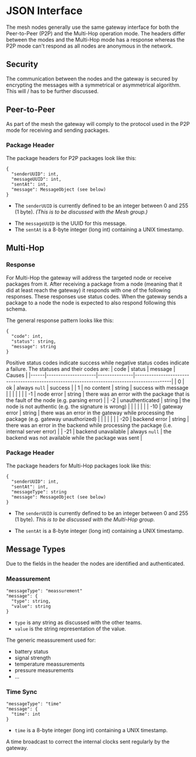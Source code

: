 # JSON Interface
The mesh nodes generally use the same gateway interface for both the Peer-to-Peer (P2P) and the Multi-Hop operation mode. The headers differ between the modes and the Multi-Hop mode has a response whereas the P2P mode can't respond as all nodes are anonymous in the network.

## Security
The communication between the nodes and the gateway is secured by encrypting the messages with a symmetrical or asymmetrical algorithm. This will / has to be further discussed.

## Peer-to-Peer
As part of the mesh the gateway will comply to the protocol used in the P2P mode for receiving and sending packages.

### Package Header
The package headers for P2P packages look like this:
```
{
  "senderUUID": int,
  "messageUUID": int,
  "sentAt": int,
  "message": MessageObject (see below)
}
```
- The `senderUUID` is currently defined to be an integer between 0 and 255 (1 byte). _(This is to be discussed with the Mesh group.)_
<!-- Dropped feature due to missing development resources, this has to be implemented later!
- The `senderKey` is used to authenticate the node. It is just the sender id signed with the private key of the node using SHA-256. The gateway keeps a list of all nodes public keys and verifies the signature with the public key.
-->
- The `messageUUID` is the UUID for this message.
- The `sentAt` is a 8-byte integer (long int) containing a UNIX timestamp.

## Multi-Hop

### Response
For Multi-Hop the gateway will address the targeted node or receive packages from it. After receiving a package from a node (meaning that it did at least reach the gateway) it responds with one of the following responses. These responses use status codes. When the gateway sends a package to a node the node is expected to also respond following this schema.

The general response pattern looks like this:
```
{
  "code": int,
  "status": string,
  "message": string
}
```

Positive status codes indicate success while negative status codes indicate a failure. The statuses and their codes are:
| code | status              | message       | Causes                                                                                      |
|------|---------------------|---------------|---------------------------------------------------------------------------------------------|
| 0    | ok                  | always `null` | success                                                                                     |
| 1    | no content          | string        | success with message                                                                        |
|      |                     |               |                                                                                             |
| -1   | node error          | string        | there was an error with the package that is the fault of the node (e.g. parsing error)      |
| -2   | unauthenticated     | string        | the node is not authentic (e.g. the signature is wrong)                                     |
|      |                     |               |                                                                                             |
| -10  | gateway error       | string        | there was an error in the gateway while processing the package (e.g. gateway unauthorized)  |
|      |                     |               |                                                                                             |
| -20  | backend error       | string        | there was an error in the backend while processing the package (i.e. internal server error) |
| -21  | backend unavailable | always `null` | the backend was not available while the package was sent                                    |

### Package Header
The package headers for Multi-Hop packages look like this:
```
{
  "senderUUID": int,
  "sentAt": int,
  "messageType": string
  "message": MessageObject (see below)
}
```
- The `senderUUID` is currently defined to be an integer between 0 and 255 (1 byte). _This is to be discussed with the Multi-Hop group._
<!-- Dropped feature due to missing development resources, this has to be implemented later!
- The `senderKey` is used to authenticate the node. It is just the sender id signed with the private key of the node using SHA-256. The gateway keeps a list of all nodes public keys and verifies the signature with the public key.
-->
- The `sentAt` is a 8-byte integer (long int) containing a UNIX timestamp.

## Message Types
Due to the fields in the header the nodes are identified and authenticated.

### Meassurement

```
"messageType": "meassurement"
"message": {
  "type": string,
  "value": string
}
```
- `type` is any string as discussed with the other teams.
- `value` is the string representation of the value.

The generic meassurement used for:
- battery status
- signal strength
- temperature meassurements
- pressure measurements
- ...

### Time Sync

```
"messageType": "time"
"message": {
  "time": int
}
```
- `time` is a 8-byte integer (long int) containing a UNIX timestamp.

A time broadcast to correct the internal clocks sent regularly by the gateway.
